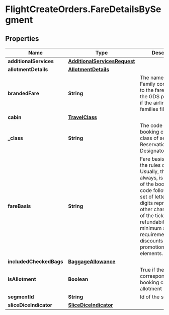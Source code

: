 # FlightCreateOrders.FareDetailsBySegment

## Properties

Name | Type | Description | Notes
------------ | ------------- | ------------- | -------------
**additionalServices** | [**AdditionalServicesRequest**](AdditionalServicesRequest.md) |  | [optional] 
**allotmentDetails** | [**AllotmentDetails**](AllotmentDetails.md) |  | [optional] 
**brandedFare** | **String** | The name of the Fare Family corresponding to the fares. Only for the GDS provider and if the airline has fare families filled | [optional] 
**cabin** | [**TravelClass**](TravelClass.md) |  | [optional] 
**_class** | **String** | The code of the booking class, a.k.a. class of service or Reservations/Booking Designator (RBD) | [optional] 
**fareBasis** | **String** | Fare basis specifying the rules of a fare. Usually, though not always, is composed of the booking class code followed by a set of letters and digits representing other characteristics of the ticket, such as refundability, minimum stay requirements, discounts or special promotional elements. | [optional] 
**includedCheckedBags** | [**BaggageAllowance**](BaggageAllowance.md) |  | [optional] 
**isAllotment** | **Boolean** | True if the corresponding booking class is in an allotment | [optional] 
**segmentId** | **String** | Id of the segment | 
**sliceDiceIndicator** | [**SliceDiceIndicator**](SliceDiceIndicator.md) |  | [optional] 


